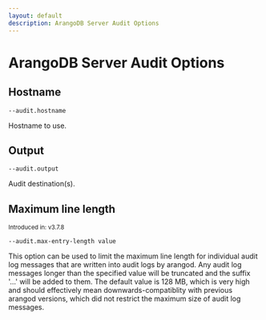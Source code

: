 ```yaml
---
layout: default
description: ArangoDB Server Audit Options
---
```

# ArangoDB Server Audit Options

## Hostname

`--audit.hostname`

Hostname to use.

## Output

`--audit.output`

Audit destination(s).

## Maximum line length

<small>Introduced in: v3.7.8</small>

`--audit.max-entry-length value`

This option can be used to limit the maximum line length for individual audit log 
messages that are written into audit logs by arangod. 
Any audit log messages longer than the specified value will be truncated and 
the suffix '...' will be added to them.
The default value is 128 MB, which is very high and should effectively mean 
downwards-compatiblity with previous arangod versions, which did not restrict 
the maximum size of audit log messages.
